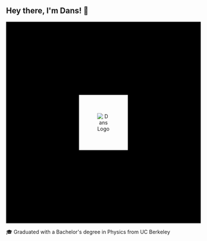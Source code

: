 ## Hey there, I'm Dans! 👋

<p align="center">
  <img 
    src="https://github.com/user-attachments/assets/29436fda-ee01-4f0d-84a1-aa9080095b6f" 
    alt="Dans Logo" 
    style="border: 200px solid black; padding: 50px;"
  />
</p>

🎓 Graduated with a Bachelor's degree in Physics from UC Berkeley
